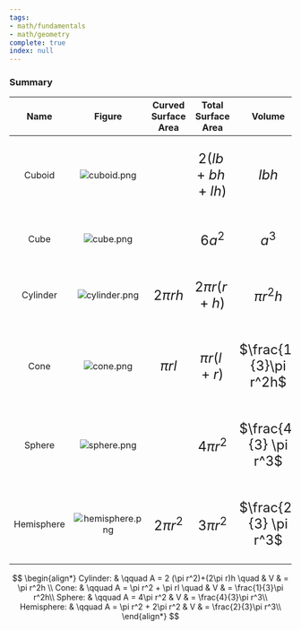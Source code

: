 ```yaml
---
tags:
- math/fundamentals
- math/geometry
complete: true
index: null
---
```


### Summary

|    Name    |       Figure        |                  Curved<br>Surface<br>Area                  |                    Total<br>Surface<br>Area                    |                                 Volume                                 |
| :--------: | :-----------------: | :---------------------------------------------------------: | :------------------------------------------------------------: | :--------------------------------------------------------------------: |
|   Cuboid   |   <img src="/labyrinth/assets/cuboid.png" alt="cuboid.png" class="mx-auto object-fill" style="" />   |                                                             | <p style="margin-up: auto; font-size: 150%;">$2(lb+bh+lh)$</p> |         <p style="margin-up: auto; font-size: 150%;">$lbh$</p>         |
|    Cube    |    <img src="/labyrinth/assets/cube.png" alt="cube.png" class="mx-auto object-fill" style="" />    |                                                             |    <p style="margin-up: auto; font-size: 150%;">$6a^2$</p>     |         <p style="margin-up: auto; font-size: 150%;">$a^3$</p>         |
|  Cylinder  |  <img src="/labyrinth/assets/cylinder.png" alt="cylinder.png" class="mx-auto object-fill" style="" />  | <p style="margin-up: auto; font-size: 150%;">$2\pi rh$</p>  | <p style="margin-up: auto; font-size: 150%;">$2\pi r(r+h)$</p> |      <p style="margin-up: auto; font-size: 150%;">$\pi r^2h$</p>       |
|    Cone    |    <img src="/labyrinth/assets/cone.png" alt="cone.png" class="mx-auto object-fill" style="" />    |  <p style="margin-up: auto; font-size: 150%;">$\pi rl$</p>  |   <p style="margin-up: auto; font-size: 150%;">$\pi r(l+r)$    | <p style="margin-up: auto; font-size: 150%;">$\frac{1}{3}\pi r^2h$</p> |
|   Sphere   |   <img src="/labyrinth/assets/sphere.png" alt="sphere.png" class="mx-auto object-fill" style="" />   |                                                             |  <p style="margin-up: auto; font-size: 150%;">$4\pi r^2$</p>   | <p style="margin-up: auto; font-size: 150%;">$\frac{4}{3} \pi r^3$</p> |
| Hemisphere | <img src="/labyrinth/assets/hemisphere.png" alt="hemisphere.png" class="mx-auto object-fill" style="" /> | <p style="margin-up: auto; font-size: 150%;">$2\pi r^2$</p> |  <p style="margin-up: auto; font-size: 150%;">$3\pi r^2$</p>   | <p style="margin-up: auto; font-size: 150%;">$\frac{2}{3} \pi r^3$</p> |
$$
\begin{align*}
Cylinder: & \qquad A = 2 (\pi r^2)+(2\pi r)h \quad & V & = \pi r^2h \\
Cone: & \qquad A = \pi r^2 + \pi rl \quad & V & = \frac{1}{3}\pi r^2h\\
Sphere: & \qquad A = 4\pi r^2 & V & = \frac{4}{3}\pi r^3\\
Hemisphere: & \qquad A = \pi r^2 + 2\pi r^2 & V & = \frac{2}{3}\pi r^3\\
\end{align*}
$$